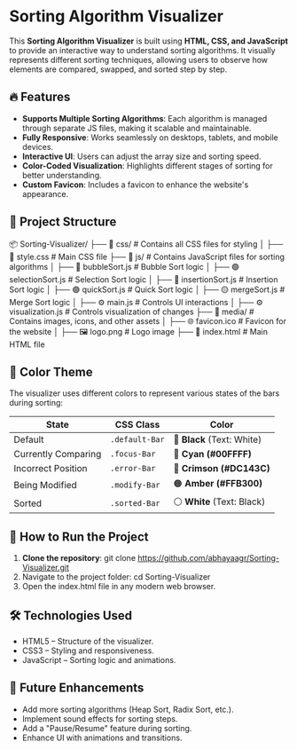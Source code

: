# Sorting Algorithm Visualizer

This **Sorting Algorithm Visualizer** is built using **HTML, CSS, and JavaScript** to provide an interactive way to understand sorting algorithms. It visually represents different sorting techniques, allowing users to observe how elements are compared, swapped, and sorted step by step.

## 🔥 Features
- **Supports Multiple Sorting Algorithms**: Each algorithm is managed through separate JS files, making it scalable and maintainable.
- **Fully Responsive**: Works seamlessly on desktops, tablets, and mobile devices.
- **Interactive UI**: Users can adjust the array size and sorting speed.
- **Color-Coded Visualization**: Highlights different stages of sorting for better understanding.
- **Custom Favicon**: Includes a favicon to enhance the website's appearance.

## 📂 Project Structure
📦 Sorting-Visualizer/
├── 📂 css/                 # Contains all CSS files for styling
│   ├── 🎨 style.css        # Main CSS file
├── 📂 js/                  # Contains JavaScript files for sorting algorithms
│   ├── 🔵 bubbleSort.js    # Bubble Sort logic
│   ├── 🟢 selectionSort.js # Selection Sort logic
│   ├── 🔴 insertionSort.js # Insertion Sort logic
│   ├── 🟣 quickSort.js     # Quick Sort logic
│   ├── 🟡 mergeSort.js     # Merge Sort logic
│   ├── ⚙️ main.js          # Controls UI interactions
│   ├── ⚙️ visualization.js # Controls visualization of changes
├── 📂 media/               # Contains images, icons, and other assets
│   ├── 🌐 favicon.ico      # Favicon for the website
│   ├── 🖼️ logo.png         # Logo image
├── 📄 index.html           # Main HTML file

## 🎨 Color Theme
The visualizer uses different colors to represent various states of the bars during sorting:

| State                | CSS Class      | Color                        
|----------------------|----------------|------------------------------|
| Default              | `.default-Bar` | 🖤 **Black** (Text: White)  
| Currently Comparing  | `.focus-Bar`   | 🔵 **Cyan (#00FFFF)**       
| Incorrect Position   | `.error-Bar`   | 🔴 **Crimson (#DC143C)**     
| Being Modified       | `.modify-Bar`  | 🟠 **Amber (#FFB300)**       
| Sorted               | `.sorted-Bar`  | ⚪ **White** (Text: Black)   

## 🚀 How to Run the Project
1. **Clone the repository**:
   git clone https://github.com/abhayaagr/Sorting-Visualizer.git
2. Navigate to the project folder:
   cd Sorting-Visualizer
3. Open the index.html file in any modern web browser.

## 🛠️ Technologies Used
- HTML5 – Structure of the visualizer.
- CSS3 – Styling and responsiveness.
- JavaScript – Sorting logic and animations.

## 🔮 Future Enhancements
- Add more sorting algorithms (Heap Sort, Radix Sort, etc.).
- Implement sound effects for sorting steps.
- Add a "Pause/Resume" feature during sorting.
- Enhance UI with animations and transitions.
